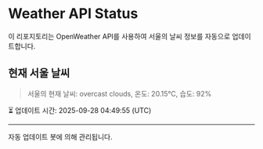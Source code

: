 
# Weather API Status

이 리포지토리는 OpenWeather API를 사용하여 서울의 날씨 정보를 자동으로 업데이트합니다.

## 현재 서울 날씨
> 서울의 현재 날씨: overcast clouds, 온도: 20.15°C, 습도: 92%

⏳ 업데이트 시간: 2025-09-28 04:49:55 (UTC)

---
자동 업데이트 봇에 의해 관리됩니다.

